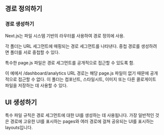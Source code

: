 ## 경로 정의하기

### 경로 생성하기

Next.js는 파일 시스템 기반의 라우터를 사용하여 경로 정의에 사용.

각 폴더는 URL 세그먼트에 매핑되는 경로 세그먼트를 나타낸다. 중첩 경로를 생성하려면 폴더를 서로 중첩할 수 있다.

특수한 page.js 파일은 경로 세그먼트를 공개적으로 접근할 수 있도록 함.

이 예에서 /dashboard/analytics URL 경로는 해당 page.js 파일이 없기 때문에 공개적으로 접근할 수 없다. 이 폴더는 컴포넌트, 스타일시트, 이미지 또는 다른 콜로게이트 파일을 저장하는 데 사용할 수 있다.

## UI 생성하기

특수 파일 규칙은 경로 세그먼트에 대한 UI를 생성하는 데 사용됩니다. 가장 일반적인 것은 경로에 고유한 UI를 표시하는 pages와 여러 경로에 걸쳐 공유되는 UI를 표시하는 layouts입니다.
